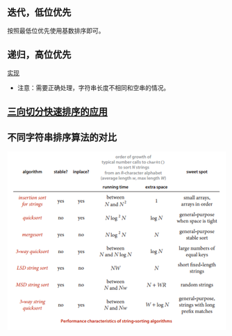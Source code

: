 ## 迭代，低位优先

按照最低位优先使用基数排序即可。

## 递归，高位优先

[实现](string_diff_length_msd.cpp)

- 注意：需要正确处理，字符串长度不相同和空串的情况。

## [三向切分快速排序的应用](3-quickway-sort-string.cpp)


## 不同字符串排序算法的对比

![compare](stringsort.PNG)

